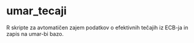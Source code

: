 # umar_tecaji

R skripte za avtomatičen zajem podatkov o efektivnih tečajih iz ECB-ja in zapis na umar-bi bazo. 
